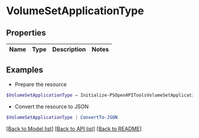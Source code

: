 # VolumeSetApplicationType
## Properties

Name | Type | Description | Notes
------------ | ------------- | ------------- | -------------

## Examples

- Prepare the resource
```powershell
$VolumeSetApplicationType = Initialize-PSOpenAPIToolsVolumeSetApplicationType 
```

- Convert the resource to JSON
```powershell
$VolumeSetApplicationType | ConvertTo-JSON
```

[[Back to Model list]](../README.md#documentation-for-models) [[Back to API list]](../README.md#documentation-for-api-endpoints) [[Back to README]](../README.md)

